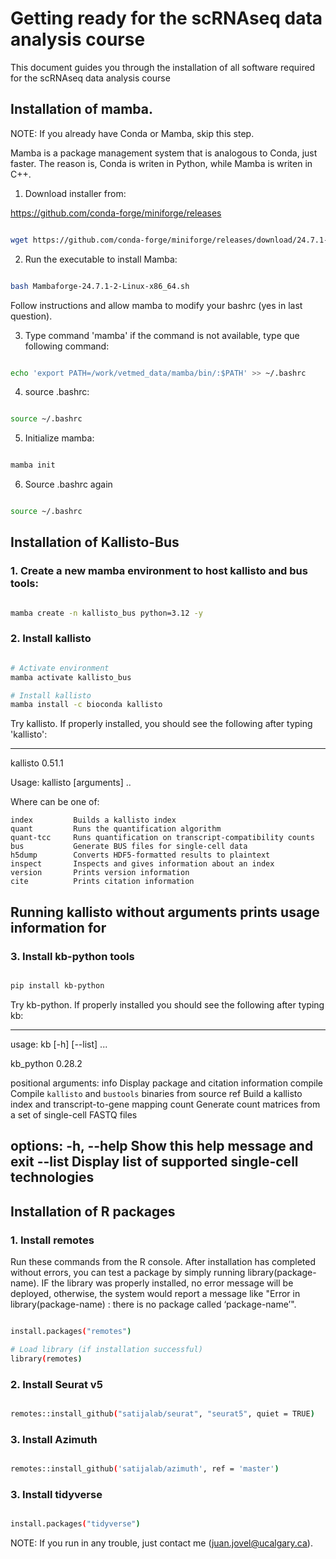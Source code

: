 # Getting ready for the scRNAseq data analysis course

This document guides you through the installation of all software required for the scRNAseq data analysis course

## Installation of mamba.

NOTE: If you already have Conda or Mamba, skip this step.

Mamba is a package management system that is analogous to Conda, just faster. The reason is, Conda is writen in Python, while Mamba is writen in C++. 

1. Download installer from:

https://github.com/conda-forge/miniforge/releases

```bash

wget https://github.com/conda-forge/miniforge/releases/download/24.7.1-2/Mambaforge-24.7.1-2-Linux-x86_64.sh

```

2. Run the executable to install Mamba:

```bash

bash Mambaforge-24.7.1-2-Linux-x86_64.sh

```

Follow instructions and allow mamba to modify your bashrc (yes in last question).

3. Type command 'mamba' if the command is not available, type que following command:

```bash

echo 'export PATH=/work/vetmed_data/mamba/bin/:$PATH' >> ~/.bashrc 

```

4. source .bashrc:

```bash

source ~/.bashrc

```

5. Initialize mamba:

```bash

mamba init

```

6. Source .bashrc again

```bash

source ~/.bashrc

```


## Installation of Kallisto-Bus

### 1. Create a new mamba environment to host kallisto and bus tools:

```bash

mamba create -n kallisto_bus python=3.12 -y

``` 

### 2. Install kallisto

```bash

# Activate environment
mamba activate kallisto_bus

# Install kallisto
mamba install -c bioconda kallisto

```

Try kallisto. If properly installed, you should see the following after typing 'kallisto':

---
kallisto 0.51.1

Usage: kallisto <CMD> [arguments] ..

Where <CMD> can be one of:

    index         Builds a kallisto index 
    quant         Runs the quantification algorithm 
    quant-tcc     Runs quantification on transcript-compatibility counts
    bus           Generate BUS files for single-cell data 
    h5dump        Converts HDF5-formatted results to plaintext
    inspect       Inspects and gives information about an index
    version       Prints version information
    cite          Prints citation information

Running kallisto <CMD> without arguments prints usage information for <CMD>
---

### 3. Install kb-python tools

```bash

pip install kb-python

```

Try kb-python. If properly installed you should see the following after typing kb:

---
usage: kb [-h] [--list] <CMD> ...

kb_python 0.28.2

positional arguments:
  <CMD>
    info      Display package and citation information
    compile   Compile `kallisto` and `bustools` binaries from source
    ref       Build a kallisto index and transcript-to-gene mapping
    count     Generate count matrices from a set of single-cell FASTQ files

options:
  -h, --help  Show this help message and exit
  --list      Display list of supported single-cell technologies
---

## Installation of R packages

### 1. Install remotes

Run these commands from the R console. After installation has completed without errors, you can test a package by simply running library(package-name). IF the library was properly installed, no error message will be deployed, otherwise, the system would report a message like "Error in library(package-name) : there is no package called ‘package-name’". 

``` bash

install.packages("remotes")

# Load library (if installation successful)
library(remotes)

```

### 2. Install Seurat v5

```bash

remotes::install_github("satijalab/seurat", "seurat5", quiet = TRUE)

```

### 3. Install Azimuth

```bash

remotes::install_github('satijalab/azimuth', ref = 'master')

```

### 3. Install tidyverse

```bash

install.packages("tidyverse")

```

NOTE: If you run in any trouble, just contact me (juan.jovel@ucalgary.ca).

